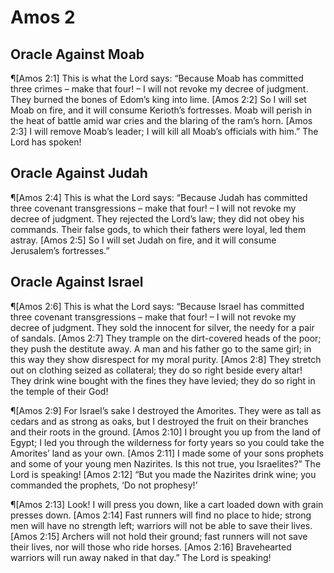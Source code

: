 # Amos 2

## Oracle Against Moab
¶[Amos 2:1] This is what the Lord says: “Because Moab has committed three crimes – make that four! – I will not revoke my decree of judgment. They burned the bones of Edom’s king into lime.
[Amos 2:2] So I will set Moab on fire, and it will consume Kerioth’s fortresses. Moab will perish in the heat of battle amid war cries and the blaring of the ram’s horn.
[Amos 2:3] I will remove Moab’s leader; I will kill all Moab’s officials with him.” The Lord has spoken!

## Oracle Against Judah
¶[Amos 2:4] This is what the Lord says: “Because Judah has committed three covenant transgressions – make that four! – I will not revoke my decree of judgment. They rejected the Lord’s law; they did not obey his commands. Their false gods, to which their fathers were loyal, led them astray.
[Amos 2:5] So I will set Judah on fire, and it will consume Jerusalem’s fortresses.”

## Oracle Against Israel
¶[Amos 2:6] This is what the Lord says: “Because Israel has committed three covenant transgressions – make that four! – I will not revoke my decree of judgment. They sold the innocent for silver, the needy for a pair of sandals.
[Amos 2:7] They trample on the dirt-covered heads of the poor; they push the destitute away. A man and his father go to the same girl; in this way they show disrespect for my moral purity.
[Amos 2:8] They stretch out on clothing seized as collateral; they do so right beside every altar! They drink wine bought with the fines they have levied; they do so right in the temple of their God!

¶[Amos 2:9] For Israel’s sake I destroyed the Amorites. They were as tall as cedars and as strong as oaks, but I destroyed the fruit on their branches and their roots in the ground.
[Amos 2:10] I brought you up from the land of Egypt; I led you through the wilderness for forty years so you could take the Amorites’ land as your own.
[Amos 2:11] I made some of your sons prophets and some of your young men Nazirites. Is this not true, you Israelites?” The Lord is speaking!
[Amos 2:12] “But you made the Nazirites drink wine; you commanded the prophets, ‘Do not prophesy!’

¶[Amos 2:13] Look! I will press you down, like a cart loaded down with grain presses down.
[Amos 2:14] Fast runners will find no place to hide; strong men will have no strength left; warriors will not be able to save their lives.
[Amos 2:15] Archers will not hold their ground; fast runners will not save their lives, nor will those who ride horses.
[Amos 2:16] Bravehearted warriors will run away naked in that day.” The Lord is speaking!
